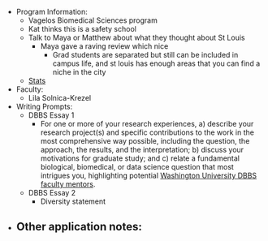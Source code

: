 - Program Information:
	- Vagelos Biomedical Sciences program
	- Kat thinks this is a safety school
	- Talk to Maya or Matthew about what they thought about St Louis
		- Maya gave a raving review which nice
			- Grad students are separated but still can be included in campus life, and st louis has enough areas that you can find a niche in the city
	- [Stats](https://gradstudies.artsci.wustl.edu/glance)
- Faculty:
	- Lila Solnica-Krezel
- Writing Prompts:
	- DBBS Essay 1
		- For one or more of your research experiences, a) describe your research project(s) and specific contributions to the work in the most comprehensive way possible, including the question, the approach, the results, and the interpretation; b) discuss your motivations for graduate study; and c) relate a fundamental biological, biomedical, or data science question that most intrigues you, highlighting potential [Washington University DBBS faculty mentors](https://dbbs.wustl.edu/our-people/faculty/).
	- DBBS Essay 2
		- Diversity statement
- Other application notes:
	-